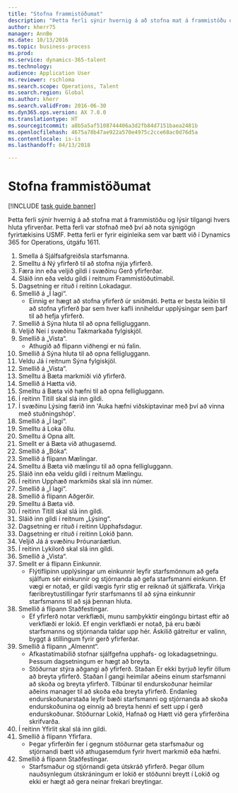 ```yaml
--- 
title: "Stofna frammistöðumat"
description: "Þetta ferli sýnir hvernig á að stofna mat á frammistöðu og lýsir tilgangi hvers hluta yfirverðar."
author: kherr75
manager: AnnBe
ms.date: 10/13/2016
ms.topic: business-process
ms.prod: 
ms.service: dynamics-365-talent
ms.technology: 
audience: Application User
ms.reviewer: rschloma
ms.search.scope: Operations, Talent
ms.search.region: Global
ms.author: kherr
ms.search.validFrom: 2016-06-30
ms.dyn365.ops.version: AX 7.0.0
ms.translationtype: HT
ms.sourcegitcommit: a8b5a5af5108744406a3d2fb84d7151baea2481b
ms.openlocfilehash: 4675a78b47ae922a570e4975c2cce68ac0d76d5a
ms.contentlocale: is-is
ms.lasthandoff: 04/13/2018

---
```

# <a name="create-a-performance-review"></a>Stofna frammistöðumat

[!INCLUDE [task guide banner](../../includes/task-guide-banner.md)]

Þetta ferli sýnir hvernig á að stofna mat á frammistöðu og lýsir tilgangi hvers hluta yfirverðar. Þetta ferli var stofnað með því að nota sýnigögn fyrirtækisins USMF. Þetta ferli er fyrir eiginleika sem var bætt við í Dynamics 365 for Operations, útgáfu 1611.

1. Smella á Sjálfsafgreiðsla starfsmanna.
2. Smelltu á Ný yfirferð til að stofna nýja yfirferð.
3. Færa inn eða veljið gildi í svæðinu Gerð yfirferðar.
4. Sláið inn eða veldu gildi í reitnum Frammistöðutímabil.
5. Dagsetning er rituð í reitinn Lokadagur.
6. Smellið á „Í lagi“.
    * Einnig er hægt að stofna yfirferð úr sniðmáti. Þetta er besta leiðin til að stofna yfirferð þar sem hver kafli inniheldur upplýsingar sem þarf til að hefja yfirferð.  
7. Smellið á Sýna hluta til að opna felligluggann.
8. Veljið Nei í svæðinu Takmarkaða fylgiskjöl.
9. Smellið á „Vista“.
    * Athugið að flipann viðhengi er nú falin.  
10. Smellið á Sýna hluta til að opna felligluggann.
11. Veldu Já í reitnum Sýna fylgiskjöl.
12. Smellið á „Vista“.
13. Smelltu á Bæta markmiði við yfirferð.
14. Smellið á Hætta við.
15. Smelltu á Bæta við hæfni til að opna felligluggann.
16. Í reitinn Titill skal slá inn gildi.
17. Í svæðinu Lýsing færið inn 'Auka hæfni viðskiptavinar með því að vinna með stuðningshóp'.
18. Smellið á „Í lagi“.
19. Smelltu á Loka öllu.
20. Smelltu á Opna allt.
21. Smellt er á Bæta við athugasemd.
22. Smellið á „Bóka“.
23. Smellið á flipann Mælingar.
24. Smelltu á Bæta við mælingu til að opna felligluggann.
25. Sláið inn eða veldu gildi í reitnum Mælingu.
26. Í reitinn Upphæð markmiðs skal slá inn númer.
27. Smellið á „Í lagi“.
28. Smellið á flipann Aðgerðir.
29. Smelltu á Bæta við.
30. Í reitinn Titill skal slá inn gildi.
31. Sláið inn gildi í reitnum „Lýsing“.
32. Dagsetning er rituð í reitinn Upphafsdagur.
33. Dagsetning er rituð í reitinn Lokið þann.
34. Veljið Já á svæðinu Þróunaráætlun.
35. Í reitinn Lykilorð skal slá inn gildi.
36. Smellið á „Vista“.
37. Smellt er á flipann Einkunnir.
    * Flýtiflipinn upplýsingar um einkunnir leyfir starfsmönnum að gefa sjálfum sér einkunnir og stjórnanda að gefa starfsmanni einkunn. Ef vægi er notað, er gildi vægis fyrir stig er reiknað út sjálfkrafa.    Virkja færibreytustillingar fyrir starfsmanns til að sýna einkunnir starfsmanns til að sjá þennan hluta.  
38. Smellið á flipann Staðfestingar.
    * Ef yfirferð notar verkflæði, munu samþykktir eingöngu birtast eftir að verkflæði er lokið. Ef engin verkflæði er notað, þá eru bæði starfsmanns og stjórnanda taldar upp hér. Áskilið gátreitur er valinn, byggt á stillingum fyrir gerð yfirferðar.  
39. Smellið á flipann „Almennt“.
    * Afkastatímabilið stofnar sjálfgefna upphafs- og lokadagsetningu. Þessum dagsetningum er hægt að breyta.  
    * Stöðurnar stýra aðgangi að yfirferð. Staðan Er ekki byrjuð leyfir öllum að breyta yfirferð. Staðan Í gangi heimilar aðeins einum starfsmanni að skoða og breyta yfirferð. Tilbúnar til endurskoðunar heimilar aðeins manager til að skoða eða breyta yfirferð. Endanleg endurskoðunarstaða leyfir bæði starfsmanni og stjórnanda að skoða endurskoðunina og einnig að breyta henni ef sett upp í gerð endurskoðunar. Stöðurnar Lokið, Hafnað og Hætt við gera yfirferðina skrifvarða.  
40. Í reitinn Yfirlit skal slá inn gildi.
41. Smellið á flipann Yfirfara.
    * Þegar yfirferðin fer í gegnum stöðurnar geta starfsmaður og stjórnandi bætt við athugasemdum fyrir hvert markmið eða hæfni.  
42. Smellið á flipann Staðfestingar.
    * Starfsmaður og stjórnandi geta útskráð yfirferð. Þegar öllum nauðsynlegum útskráningum er lokið er stöðunni breytt í Lokið og ekki er hægt að gera neinar frekari breytingar.  



